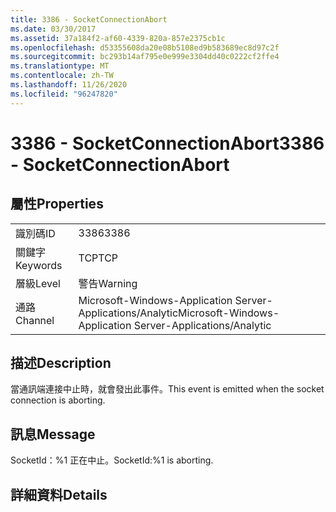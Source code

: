 ```yaml
---
title: 3386 - SocketConnectionAbort
ms.date: 03/30/2017
ms.assetid: 37a184f2-af60-4339-820a-857e2375cb1c
ms.openlocfilehash: d53355608da20e08b5108ed9b583689ec8d97c2f
ms.sourcegitcommit: bc293b14af795e0e999e3304dd40c0222cf2ffe4
ms.translationtype: MT
ms.contentlocale: zh-TW
ms.lasthandoff: 11/26/2020
ms.locfileid: "96247820"
---
```

# <a name="3386---socketconnectionabort"></a><span data-ttu-id="6a94b-102">3386 - SocketConnectionAbort</span><span class="sxs-lookup"><span data-stu-id="6a94b-102">3386 - SocketConnectionAbort</span></span>

## <a name="properties"></a><span data-ttu-id="6a94b-103">屬性</span><span class="sxs-lookup"><span data-stu-id="6a94b-103">Properties</span></span>  
  
|||  
|-|-|  
|<span data-ttu-id="6a94b-104">識別碼</span><span class="sxs-lookup"><span data-stu-id="6a94b-104">ID</span></span>|<span data-ttu-id="6a94b-105">3386</span><span class="sxs-lookup"><span data-stu-id="6a94b-105">3386</span></span>|  
|<span data-ttu-id="6a94b-106">關鍵字</span><span class="sxs-lookup"><span data-stu-id="6a94b-106">Keywords</span></span>|<span data-ttu-id="6a94b-107">TCP</span><span class="sxs-lookup"><span data-stu-id="6a94b-107">TCP</span></span>|  
|<span data-ttu-id="6a94b-108">層級</span><span class="sxs-lookup"><span data-stu-id="6a94b-108">Level</span></span>|<span data-ttu-id="6a94b-109">警告</span><span class="sxs-lookup"><span data-stu-id="6a94b-109">Warning</span></span>|  
|<span data-ttu-id="6a94b-110">通路</span><span class="sxs-lookup"><span data-stu-id="6a94b-110">Channel</span></span>|<span data-ttu-id="6a94b-111">Microsoft-Windows-Application Server-Applications/Analytic</span><span class="sxs-lookup"><span data-stu-id="6a94b-111">Microsoft-Windows-Application Server-Applications/Analytic</span></span>|  
  
## <a name="description"></a><span data-ttu-id="6a94b-112">描述</span><span class="sxs-lookup"><span data-stu-id="6a94b-112">Description</span></span>  

 <span data-ttu-id="6a94b-113">當通訊端連接中止時，就會發出此事件。</span><span class="sxs-lookup"><span data-stu-id="6a94b-113">This event is emitted when the socket connection is aborting.</span></span>  
  
## <a name="message"></a><span data-ttu-id="6a94b-114">訊息</span><span class="sxs-lookup"><span data-stu-id="6a94b-114">Message</span></span>  

 <span data-ttu-id="6a94b-115">SocketId：%1 正在中止。</span><span class="sxs-lookup"><span data-stu-id="6a94b-115">SocketId:%1 is aborting.</span></span>  
  
## <a name="details"></a><span data-ttu-id="6a94b-116">詳細資料</span><span class="sxs-lookup"><span data-stu-id="6a94b-116">Details</span></span>
